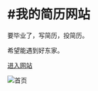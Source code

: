 #我的简历网站
===
要毕业了，写简历，投简历。

希望能遇到好东家。

[进入网站](http://127.0.0.1:8020/Resume/index.html)


![首页](https://github.com/Hunlongyu/resume/blob/gh-pages/img/homepage.jpg)
